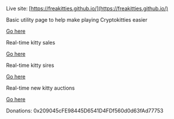 Live site: [https://freakitties.github.io/](https://freakitties.github.io/)

Basic utility page to help make playing Cryptokitties easier

[Go here](/w3.html)

Real-time kitty sales

[Go here](/auctions/auctions.html)


Real-time kitty sires

[Go here](/sires/sires.html)


Real-time new kitty auctions

[Go here](/newauctions/newauctions.html)

Donations: 0x209045cFE98445D6541D4FDf560d0d63fAd77753
